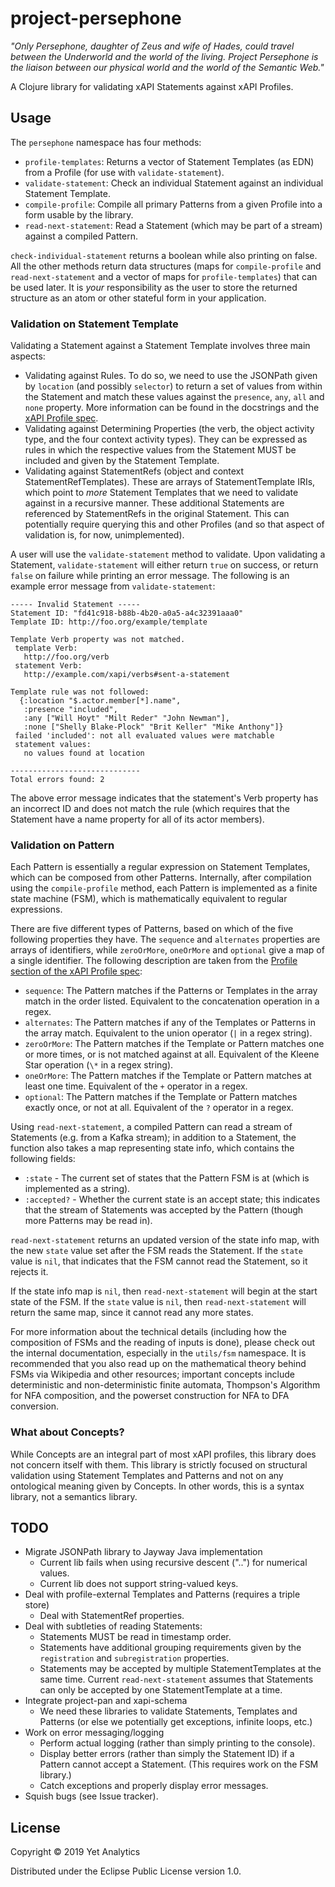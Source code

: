 # project-persephone

_"Only Persephone, daughter of Zeus and wife of Hades, could travel
between the Underworld and the world of the living. Project Persephone
is the liaison between our physical world and the world of the Semantic
Web."_

A Clojure library for validating xAPI Statements against xAPI Profiles. 

## Usage 

The `persephone` namespace has four methods:
- `profile-templates`: Returns a vector of Statement Templates (as EDN) from
a Profile (for use with `validate-statement`).
- `validate-statement`: Check an individual Statement against an
  individual Statement Template.
- `compile-profile`: Compile all primary Patterns from a given Profile into
  a form usable by the library.
- `read-next-statement`: Read a Statement (which may be part of a stream)
  against a compiled Pattern.

`check-individual-statement` returns a boolean while also printing on false.
All the other methods return data structures (maps for `compile-profile` and `read-next-statement` and a vector of maps for
`profile-templates`) that can be used later. It is _your_ responsibility as the
user to store the returned structure as an atom or other stateful form in your
application.

### Validation on Statement Template

Validating a Statement against a Statement Template involves three main 
aspects:
- Validating against Rules. To do so, we need to use the JSONPath given by
`location` (and possibly `selector`) to return a set of values from within the
Statement and match these values against the `presence`, `any`, `all` and
`none` property. More information can be found in the docstrings and the [xAPI Profile spec](https://github.com/adlnet/xapi-profiles/blob/master/xapi-profiles-structure.md#statment-templates).
- Validating against Determining Properties (the verb, the object activity type,
and the four context activity types). They can be expressed as rules in which
the respective values from the Statement MUST be included and given by the
Statement Template.
- Validating against StatementRefs (object and context StatementRefTemplates).
These are arrays of StatementTemplate IRIs, which point to _more_ Statement
Templates that we need to validate against in a recursive manner. These
additional Statements are referenced by StatementRefs in the original 
Statement. This can potentially require querying this and other Profiles (and so that aspect of validation is, for now, unimplemented).

A user will use the `validate-statement` method to validate. Upon validating a 
Statement, `validate-statement` will either return `true` on success, or return 
`false` on failure while printing an error message. The following is an example 
error message from `validate-statement`:

```
----- Invalid Statement -----
Statement ID: "fd41c918-b88b-4b20-a0a5-a4c32391aaa0"
Template ID: http://foo.org/example/template

Template Verb property was not matched.
 template Verb:
   http://foo.org/verb
 statement Verb:
   http://example.com/xapi/verbs#sent-a-statement

Template rule was not followed:
  {:location "$.actor.member[*].name",
   :presence "included",
   :any ["Will Hoyt" "Milt Reder" "John Newman"],
   :none ["Shelly Blake-Plock" "Brit Keller" "Mike Anthony"]}
 failed 'included': not all evaluated values were matchable
 statement values:
   no values found at location

-----------------------------
Total errors found: 2
```

The above error message indicates that the statement's Verb property has an
incorrect ID and does not match the rule (which requires that the Statement
have a name property for all of its actor members).

### Validation on Pattern

Each Pattern is essentially a regular expression on Statement Templates, which
can be composed from other Patterns. Internally, after compilation using the
`compile-profile` method, each Pattern is implemented as a finite state
machine (FSM), which is mathematically equivalent to regular expressions.

There are five different types of Patterns, based on which of the five
following properties they have. The `sequence` and `alternates` properties are
arrays of identifiers, while `zeroOrMore`, `oneOrMore` and `optional` give
a map of a single identifier. The following description are taken from the
[Profile section of the xAPI Profile spec](https://github.com/adlnet/xapi-profiles/blob/master/xapi-profiles-structure.md#patterns):
- `sequence`: The Pattern matches if the Patterns or Templates in the array 
match in the order listed. Equivalent to the concatenation operation in a regex.
- `alternates`: The Pattern matches if any of the Templates or Patterns in the
array match. Equivalent to the union operator (`|` in a regex string).
- `zeroOrMore`: The Pattern matches if the Template or Pattern matches one or
more times, or is not matched against at all. Equivalent of the Kleene Star operation (`\*` in a regex string).
- `oneOrMore`: The Pattern matches if the Template or Pattern matches at least
one time. Equivalent of the `+` operator in a regex.
- `optional`: The Pattern matches if the Template or Pattern matches exactly
once, or not at all. Equivalent of the `?` operator in a regex.

Using `read-next-statement`, a compiled Pattern can read a stream of Statements
(e.g. from a Kafka stream); in addition to a Statement, the function also
takes a map representing state info, which contains the following fields:
- `:state` - The current set of states that the Pattern FSM is at (which is implemented as a string).
- `:accepted?` - Whether the current state is an accept state; this indicates that the stream of Statements was accepted by the Pattern (though more Patterns may be read in).

`read-next-statement` returns an updated version of the state info map, with the new `state` value set after the FSM reads the Statement. If the `state` value is `nil`, that indicates that the FSM cannot read the Statement, so it rejects it.

If the state info map is `nil`, then `read-next-statement` will begin at the start state of the FSM. If the `state` value is `nil`, then `read-next-statement` will return the same map, since it cannot read any more states.

For more information about the technical details (including how the composition
of FSMs and the reading of inputs is done), please check out the internal
documentation, especially in the `utils/fsm` namespace. It is recommended that
you also read up on the mathematical theory behind FSMs via Wikipedia and other
resources; important concepts include deterministic and non-deterministic finite automata, Thompson's Algorithm for NFA composition, and the powerset construction for NFA to DFA conversion.

### What about Concepts?

While Concepts are an integral part of most xAPI profiles, this library does
not concern itself with them. This library is strictly focused on structural
validation using Statement Templates and Patterns and not on any ontological
meaning given by Concepts. In other words, this is a syntax library, not a
semantics library.

## TODO

- Migrate JSONPath library to Jayway Java implementation
    - Current lib fails when using recursive descent ("..") for numerical values.
    - Current lib does not support string-valued keys.
- Deal with profile-external Templates and Patterns (requires a triple store)
    - Deal with StatementRef properties.
- Deal with subtleties of reading Statements:
    - Statements MUST be read in timestamp order.
    - Statements have additional grouping requirements given by the
    `registration` and `subregistration` properties.
    - Statements may be accepted by multiple StatementTemplates at the same time. Current `read-next-statement` assumes that Statements can only be accepted by one StatementTemplate at a time.
- Integrate project-pan and xapi-schema
    - We need these libraries to validate Statements, Templates and Patterns
    (or else we potentially get exceptions, infinite loops, etc.)
- Work on error messaging/logging
    - Perform actual logging (rather than simply printing to the console).
    - Display better errors (rather than simply the Statement ID) if a Pattern
    cannot accept a Statement. (This requires work on the FSM library.)
    - Catch exceptions and properly display error messages.
- Squish bugs (see Issue tracker).

## License

Copyright © 2019 Yet Analytics

Distributed under the Eclipse Public License version 1.0.
